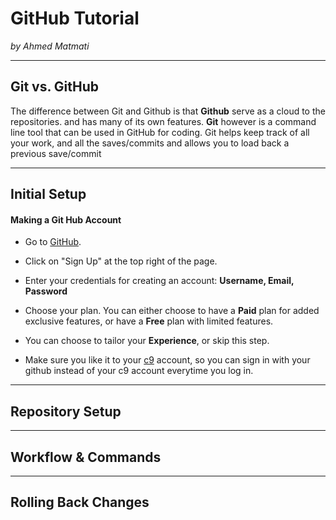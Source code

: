  # GitHub Tutorial

*by Ahmed Matmati*

---
## Git vs. GitHub
The difference between Git and Github is that **Github** serve as a cloud to the repositories.
and has many of its own features. **Git** however is a command line tool that can be used in GitHub for coding.
Git helps keep track of all your work, and all the saves/commits and allows you to load back a previous save/commit


---
## Initial Setup
#### Making a Git Hub Account
* Go to [GitHub](github.com).
* Click on "Sign Up" at the top right of the page.
* Enter your credentials for creating an account: **Username, Email, Password**
* Choose your plan. You can either choose to have a **Paid** plan for added exclusive features, or have a **Free** plan with limited features.
* You can choose to tailor your **Experience**, or skip this step.

* Make sure you like it to your [c9](https://c9.io/) account, so you can sign in with your github instead of your c9 account everytime you log in.
---
## Repository Setup



---
## Workflow & Commands



---
## Rolling Back Changes